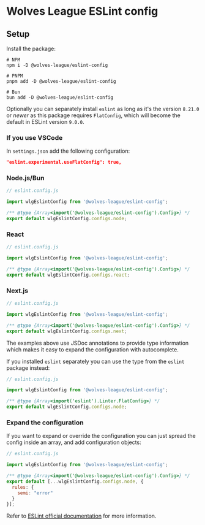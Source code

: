 # Wolves League ESLint config

## Setup
Install the package:
```shell
# NPM
npm i -D @wolves-league/eslint-config

# PNPM
pnpm add -D @wolves-league/eslint-config

# Bun
bun add -D @wolves-league/eslint-config
```

Optionally you can separately install `eslint` as long as it's the version `8.21.0` or *newer* as this package requires `FlatConfig`, which will become the default in ESLint version `9.0.0`.

### If you use VSCode
In `settings.json` add the following configuration:
```json
"eslint.experimental.useFlatConfig": true,
```

### Node.js/Bun
```javascript
// eslint.config.js

import wlgEslintConfig from '@wolves-league/eslint-config';

/** @type {Array<import('@wolves-league/eslint-config').Config>} */
export default wlgEslintConfig.configs.node;
```

### React
```javascript
// eslint.config.js

import wlgEslintConfig from '@wolves-league/eslint-config';

/** @type {Array<import('@wolves-league/eslint-config').Config>} */
export default wlgEslintConfig.configs.react;
```

### Next.js
```javascript
// eslint.config.js

import wlgEslintConfig from '@wolves-league/eslint-config';

/** @type {Array<import('@wolves-league/eslint-config').Config>} */
export default wlgEslintConfig.configs.next;
```

The examples above use JSDoc annotations to provide type information which makes it easy to expand the configuration with autocomplete.

If you installed `eslint` separately you can use the type from the `eslint` package instead:
```javascript
// eslint.config.js

import wlgEslintConfig from '@wolves-league/eslint-config';

/** @type {Array<import('eslint').Linter.FlatConfig>} */
export default wlgEslintConfig.configs.node;
```

### Expand the configuration
If you want to expand or override the configuration you can just spread the config inside an array, and add configuration objects:
```javascript
// eslint.config.js

import wlgEslintConfig from '@wolves-league/eslint-config';

/** @type {Array<import('@wolves-league/eslint-config').Config>} */
export default [...wlgEslintConfig.configs.node, {
  rules: {
    semi: "error"
  }
}];
```
Refer to [ESLint official documentation](https://eslint.org/docs/latest/use/configure/configuration-files-new) for more information.
